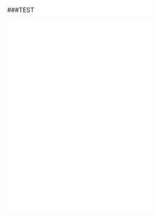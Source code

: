 ###TEST

<html>

<head>
<title>test</title>
</head>

<body>
<p><iframe frameborder="no" border="0" marginwidth="0" marginheight="0" width=330 height=450 src="//music.163.com/outchain/player?type=0&id=913908853&auto=1&height=430"></iframe></p>
</body>

</html>
